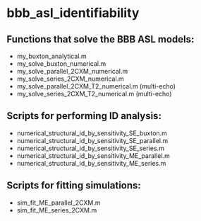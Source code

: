 # bbb_asl_identifiability

## Functions that solve the BBB ASL models:
- my_buxton_analytical.m                     
- my_solve_buxton_numerical.m                 
- my_solve_parallel_2CXM_numerical.m
- my_solve_series_2CXM_numerical.m
- my_solve_parallel_2CXM_T2_numerical.m      (multi-echo)
- my_solve_series_2CXM_T2_numerical.m        (multi-echo)

## Scripts for performing ID analysis:
- numerical_structural_id_by_sensitivity_SE_buxton.m
- numerical_structural_id_by_sensitivity_SE_parallel.m
- numerical_structural_id_by_sensitivity_SE_series.m
- numerical_structural_id_by_sensitivity_ME_parallel.m
- numerical_structural_id_by_sensitivity_ME_series.m

## Scripts for fitting simulations:
- sim_fit_ME_parallel_2CXM.m
- sim_fit_ME_series_2CXM.m
